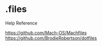 ﻿# .files

Help Reference

https://github.com/Mach-OS/Machfiles
https://github.com/BrodieRobertson/dotfiles

